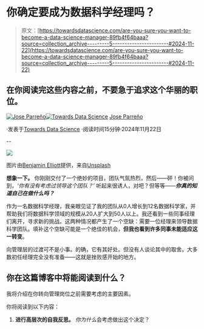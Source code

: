 # 你确定要成为数据科学经理吗？

> 原文：[https://towardsdatascience.com/are-you-sure-you-want-to-become-a-data-science-manager-89fb4f64baaa?source=collection_archive---------5-----------------------#2024-11-22](https://towardsdatascience.com/are-you-sure-you-want-to-become-a-data-science-manager-89fb4f64baaa?source=collection_archive---------5-----------------------#2024-11-22)

## 在你阅读完这些内容之前，不要急于追求这个华丽的职位。

[](https://medium.com/@joparga3?source=post_page---byline--89fb4f64baaa--------------------------------)[![Jose Parreño](../Images/707d5179926d36fba257f5476494e10e.png)](https://medium.com/@joparga3?source=post_page---byline--89fb4f64baaa--------------------------------)[](https://towardsdatascience.com/?source=post_page---byline--89fb4f64baaa--------------------------------)[![Towards Data Science](../Images/a6ff2676ffcc0c7aad8aaf1d79379785.png)](https://towardsdatascience.com/?source=post_page---byline--89fb4f64baaa--------------------------------) [Jose Parreño](https://medium.com/@joparga3?source=post_page---byline--89fb4f64baaa--------------------------------)

·发表于[Towards Data Science](https://towardsdatascience.com/?source=post_page---byline--89fb4f64baaa--------------------------------) ·阅读时间15分钟·2024年11月22日

--

![](../Images/42c78ae62222cf534693391b68710125.png)

图片由[Benjamin Elliott](https://unsplash.com/@benjaminelliott?utm_content=creditCopyText&utm_medium=referral&utm_source=unsplash)提供，来自[Unsplash](https://unsplash.com/photos/green-and-white-maze-illustration-vc9u77c0LO4?utm_content=creditCopyText&utm_medium=referral&utm_source=unsplash)

**想象一下。** 你刚刚交付了一个绝妙的项目，团队气氛热烈，然后——砰！你被问到，*‘你有没有考虑过领导这个团队？’* 听起来很诱人，对吧？但等等——***你真的知道自己在做什么吗？***

作为一名数据科学经理，我亲眼见证了我的团队从0人增长到12名数据科学家，并帮助我们将数据科学领域的规模从20人扩大到50人以上。我还看到一些同事经理们离开，寻求新的挑战。这两种情况都产生了一个空缺：需要一位经理来领导数据科学团队。填补这个空缺可能是一个绝佳的机会，**但我也看到许多同事未能适应这一转变**。

向管理层的过渡可不是小事。的确，它有其好处。但没有人谈论其中的取舍。大多数初任经理完全没有准备——这就是挫败感开始的地方。

## 你在这篇博客中将能阅读到什么？

我将介绍在你转向管理岗位之前需要考虑的主要因素。

你将阅读到以下内容：

1.  **进行高层次的自我反思。** *你为什么*会考虑做出这个决定？
